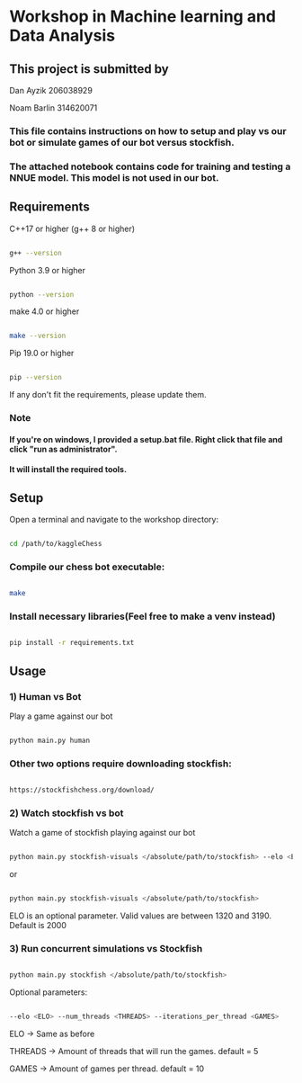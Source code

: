 # Workshop in Machine learning and Data Analysis

## This project is submitted by

Dan Ayzik 206038929

Noam Barlin 314620071

### This file contains instructions on how to setup and play vs our bot or simulate games of our bot versus stockfish.
### The attached notebook contains code for training and testing a NNUE model. This model is not used in our bot.
## Requirements

C++17 or higher (g++ 8 or higher)
```bash

g++ --version
```
Python 3.9 or higher
```bash

python --version
```
make 4.0 or higher
```bash

make --version
```
Pip 19.0 or higher
```bash

pip --version
```
If any don't fit the requirements, please update them.

### ******Note******
#### If you're on windows, I provided a setup.bat file. Right click that file and click "run as administrator". 
#### It will install the required tools.


## Setup
Open a terminal and navigate to the workshop directory:


```bash

cd /path/to/kaggleChess
```

### Compile our chess bot executable:
```bash

make
```

### Install necessary libraries(Feel free to make a venv instead)
```bash

pip install -r requirements.txt
```

## Usage

### 1) Human vs Bot
Play a game against our bot
```bash

python main.py human
```
### Other two options require downloading stockfish:
```bash

https://stockfishchess.org/download/
```

### 2) Watch stockfish vs bot
Watch a game of stockfish playing against our bot
```bash

python main.py stockfish-visuals </absolute/path/to/stockfish> --elo <ELO>
```
or
```bash

python main.py stockfish-visuals </absolute/path/to/stockfish>
```
ELO is an optional parameter. Valid values are between 1320 and 3190. Default is 2000

### 3) Run concurrent simulations vs Stockfish

```bash

python main.py stockfish </absolute/path/to/stockfish>
```
Optional parameters:
```bash

--elo <ELO> --num_threads <THREADS> --iterations_per_thread <GAMES>
```
ELO -> Same as before

THREADS -> Amount of threads that will run the games. default = 5

GAMES -> Amount of games per thread. default = 10

